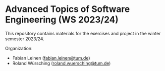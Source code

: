 # Advanced Topics of Software Engineering (WS 2023/24)

This repository contains materials for the exercises and project in the winter semester 2023/24.

Organization:
- Fabian Leinen (fabian.leinen@tum.de)
- Roland Würsching (roland.wuersching@tum.de)
